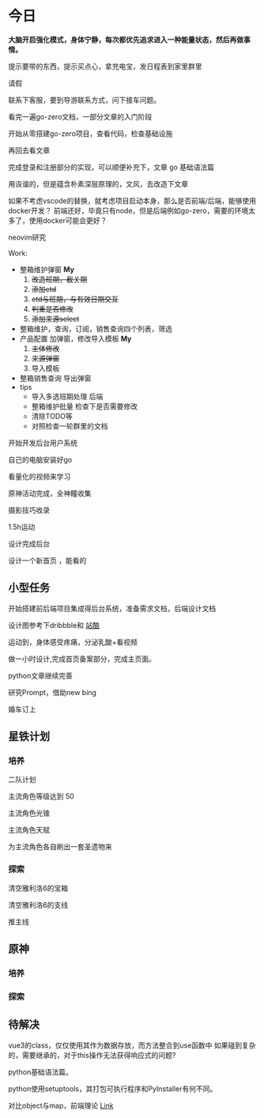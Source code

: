 # 今日

**大脑开启强化模式，身体宁静，每次都优先追求进入一种能量状态，然后再做事情。**

提示要带的东西，提示买点心，拿充电宝，发日程表到家里群里

请假

联系下客服，要到导游联系方式，问下接车问题。

看完一遍go-zero文档，一部分文章的入门阶段

开始从零搭建go-zero项目，查看代码，检查基础设施

再回去看文章

完成登录和注册部分的实现，可以顺便补充下，文章 go 基础语法篇

用诙谐的，但是蕴含朴素深层原理的，文风，去改造下文章

如果不考虑vscode的替换，就考虑项目启动本身，那么是否前端/后端，能够使用docker开发？
前端还好，毕竟只有node，但是后端例如go-zero，需要的环境太多了，使用docker可能会更好？

neovim研究

Work:

* 整箱维护弹窗 **My**
  1. ~~改造班期，截关期~~
  2. ~~添加etd~~
  3. ~~etd与班期，与有效日期交互~~
  4. ~~判重是否修改~~
  5. ~~添加来源select~~
* 整箱维护，查询，订阅，销售查询四个列表，筛选
* 产品配置 加弹窗，修改导入模板 **My**
  1. ~~主体修改~~
  2. ~~来源弹窗~~
  3. 导入模板
* 整箱销售查询 导出弹窗
* tips
  * 导入多选班期处理 后端
  * 整箱维护批量 检查下是否需要修改
  * 清除TODO等
  * 对照检查一轮群里的文档



开始开发后台用户系统

自己的电脑安装好go

看量化的视频来学习

原神活动完成，全神瞳收集

摄影技巧收录


1.5h运动


设计完成后台

设计一个新首页 ，能看的


## 小型任务


开始搭建前后端项目集成得后台系统，准备需求文档，后端设计文档


设计图参考下dribbble和 [站酷](https://www.zcool.com.cn/)

运动到，身体感受疼痛，分泌乳酸+看视频

做一小时设计,完成首页备案部分，完成主页面。

python文章继续完善

研究Prompt，借助new bing

婚车订上

## 星铁计划

### 培养

二队计划

主流角色等级达到 50 

主流角色光锥

主流角色天赋

为主流角色各自刷出一套圣遗物来

### 探索


清空雅利洛6的宝箱

清空雅利洛6的支线

推主线


## 原神

### 培养

### 探索

## 待解决

vue3的class，仅仅使用其作为数据存放，而方法整合到use函数中 如果碰到复杂的，需要继承的，对于this操作无法获得响应式的问题?

python基础语法篇。

python使用setuptools，其打包可执行程序和PyInstaller有何不同。

对比object与map，前端理论 [Link](https://www.zhenghao.io/posts/object-vs-map)